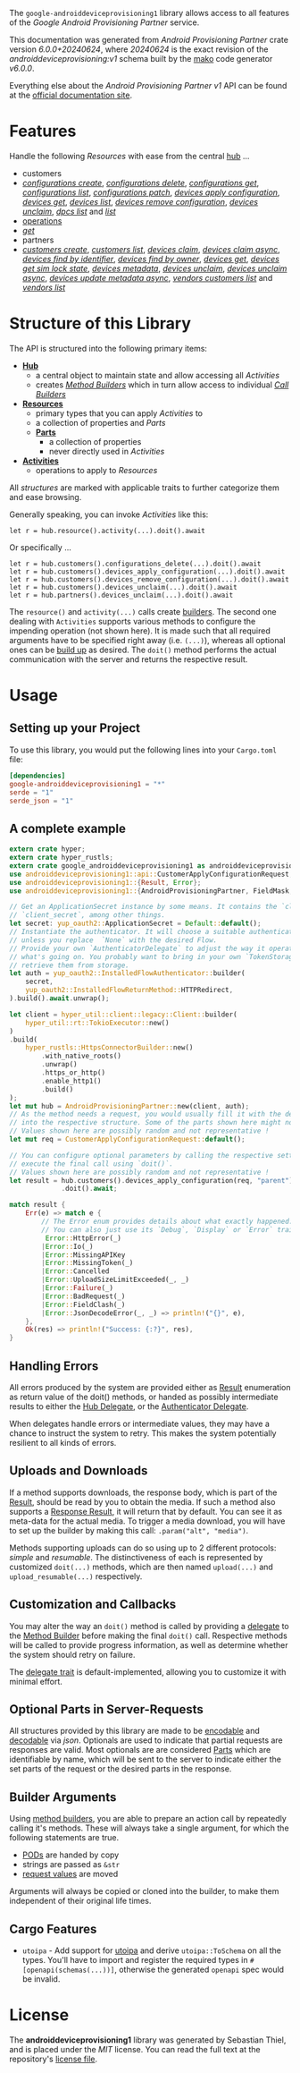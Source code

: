 <!---
DO NOT EDIT !
This file was generated automatically from 'src/generator/templates/api/README.md.mako'
DO NOT EDIT !
-->
The `google-androiddeviceprovisioning1` library allows access to all features of the *Google Android Provisioning Partner* service.

This documentation was generated from *Android Provisioning Partner* crate version *6.0.0+20240624*, where *20240624* is the exact revision of the *androiddeviceprovisioning:v1* schema built by the [mako](http://www.makotemplates.org/) code generator *v6.0.0*.

Everything else about the *Android Provisioning Partner* *v1* API can be found at the
[official documentation site](https://developers.google.com/zero-touch/).
# Features

Handle the following *Resources* with ease from the central [hub](https://docs.rs/google-androiddeviceprovisioning1/6.0.0+20240624/google_androiddeviceprovisioning1/AndroidProvisioningPartner) ...

* customers
 * [*configurations create*](https://docs.rs/google-androiddeviceprovisioning1/6.0.0+20240624/google_androiddeviceprovisioning1/api::CustomerConfigurationCreateCall), [*configurations delete*](https://docs.rs/google-androiddeviceprovisioning1/6.0.0+20240624/google_androiddeviceprovisioning1/api::CustomerConfigurationDeleteCall), [*configurations get*](https://docs.rs/google-androiddeviceprovisioning1/6.0.0+20240624/google_androiddeviceprovisioning1/api::CustomerConfigurationGetCall), [*configurations list*](https://docs.rs/google-androiddeviceprovisioning1/6.0.0+20240624/google_androiddeviceprovisioning1/api::CustomerConfigurationListCall), [*configurations patch*](https://docs.rs/google-androiddeviceprovisioning1/6.0.0+20240624/google_androiddeviceprovisioning1/api::CustomerConfigurationPatchCall), [*devices apply configuration*](https://docs.rs/google-androiddeviceprovisioning1/6.0.0+20240624/google_androiddeviceprovisioning1/api::CustomerDeviceApplyConfigurationCall), [*devices get*](https://docs.rs/google-androiddeviceprovisioning1/6.0.0+20240624/google_androiddeviceprovisioning1/api::CustomerDeviceGetCall), [*devices list*](https://docs.rs/google-androiddeviceprovisioning1/6.0.0+20240624/google_androiddeviceprovisioning1/api::CustomerDeviceListCall), [*devices remove configuration*](https://docs.rs/google-androiddeviceprovisioning1/6.0.0+20240624/google_androiddeviceprovisioning1/api::CustomerDeviceRemoveConfigurationCall), [*devices unclaim*](https://docs.rs/google-androiddeviceprovisioning1/6.0.0+20240624/google_androiddeviceprovisioning1/api::CustomerDeviceUnclaimCall), [*dpcs list*](https://docs.rs/google-androiddeviceprovisioning1/6.0.0+20240624/google_androiddeviceprovisioning1/api::CustomerDpcListCall) and [*list*](https://docs.rs/google-androiddeviceprovisioning1/6.0.0+20240624/google_androiddeviceprovisioning1/api::CustomerListCall)
* [operations](https://docs.rs/google-androiddeviceprovisioning1/6.0.0+20240624/google_androiddeviceprovisioning1/api::Operation)
 * [*get*](https://docs.rs/google-androiddeviceprovisioning1/6.0.0+20240624/google_androiddeviceprovisioning1/api::OperationGetCall)
* partners
 * [*customers create*](https://docs.rs/google-androiddeviceprovisioning1/6.0.0+20240624/google_androiddeviceprovisioning1/api::PartnerCustomerCreateCall), [*customers list*](https://docs.rs/google-androiddeviceprovisioning1/6.0.0+20240624/google_androiddeviceprovisioning1/api::PartnerCustomerListCall), [*devices claim*](https://docs.rs/google-androiddeviceprovisioning1/6.0.0+20240624/google_androiddeviceprovisioning1/api::PartnerDeviceClaimCall), [*devices claim async*](https://docs.rs/google-androiddeviceprovisioning1/6.0.0+20240624/google_androiddeviceprovisioning1/api::PartnerDeviceClaimAsyncCall), [*devices find by identifier*](https://docs.rs/google-androiddeviceprovisioning1/6.0.0+20240624/google_androiddeviceprovisioning1/api::PartnerDeviceFindByIdentifierCall), [*devices find by owner*](https://docs.rs/google-androiddeviceprovisioning1/6.0.0+20240624/google_androiddeviceprovisioning1/api::PartnerDeviceFindByOwnerCall), [*devices get*](https://docs.rs/google-androiddeviceprovisioning1/6.0.0+20240624/google_androiddeviceprovisioning1/api::PartnerDeviceGetCall), [*devices get sim lock state*](https://docs.rs/google-androiddeviceprovisioning1/6.0.0+20240624/google_androiddeviceprovisioning1/api::PartnerDeviceGetSimLockStateCall), [*devices metadata*](https://docs.rs/google-androiddeviceprovisioning1/6.0.0+20240624/google_androiddeviceprovisioning1/api::PartnerDeviceMetadataCall), [*devices unclaim*](https://docs.rs/google-androiddeviceprovisioning1/6.0.0+20240624/google_androiddeviceprovisioning1/api::PartnerDeviceUnclaimCall), [*devices unclaim async*](https://docs.rs/google-androiddeviceprovisioning1/6.0.0+20240624/google_androiddeviceprovisioning1/api::PartnerDeviceUnclaimAsyncCall), [*devices update metadata async*](https://docs.rs/google-androiddeviceprovisioning1/6.0.0+20240624/google_androiddeviceprovisioning1/api::PartnerDeviceUpdateMetadataAsyncCall), [*vendors customers list*](https://docs.rs/google-androiddeviceprovisioning1/6.0.0+20240624/google_androiddeviceprovisioning1/api::PartnerVendorCustomerListCall) and [*vendors list*](https://docs.rs/google-androiddeviceprovisioning1/6.0.0+20240624/google_androiddeviceprovisioning1/api::PartnerVendorListCall)




# Structure of this Library

The API is structured into the following primary items:

* **[Hub](https://docs.rs/google-androiddeviceprovisioning1/6.0.0+20240624/google_androiddeviceprovisioning1/AndroidProvisioningPartner)**
    * a central object to maintain state and allow accessing all *Activities*
    * creates [*Method Builders*](https://docs.rs/google-androiddeviceprovisioning1/6.0.0+20240624/google_androiddeviceprovisioning1/common::MethodsBuilder) which in turn
      allow access to individual [*Call Builders*](https://docs.rs/google-androiddeviceprovisioning1/6.0.0+20240624/google_androiddeviceprovisioning1/common::CallBuilder)
* **[Resources](https://docs.rs/google-androiddeviceprovisioning1/6.0.0+20240624/google_androiddeviceprovisioning1/common::Resource)**
    * primary types that you can apply *Activities* to
    * a collection of properties and *Parts*
    * **[Parts](https://docs.rs/google-androiddeviceprovisioning1/6.0.0+20240624/google_androiddeviceprovisioning1/common::Part)**
        * a collection of properties
        * never directly used in *Activities*
* **[Activities](https://docs.rs/google-androiddeviceprovisioning1/6.0.0+20240624/google_androiddeviceprovisioning1/common::CallBuilder)**
    * operations to apply to *Resources*

All *structures* are marked with applicable traits to further categorize them and ease browsing.

Generally speaking, you can invoke *Activities* like this:

```Rust,ignore
let r = hub.resource().activity(...).doit().await
```

Or specifically ...

```ignore
let r = hub.customers().configurations_delete(...).doit().await
let r = hub.customers().devices_apply_configuration(...).doit().await
let r = hub.customers().devices_remove_configuration(...).doit().await
let r = hub.customers().devices_unclaim(...).doit().await
let r = hub.partners().devices_unclaim(...).doit().await
```

The `resource()` and `activity(...)` calls create [builders][builder-pattern]. The second one dealing with `Activities`
supports various methods to configure the impending operation (not shown here). It is made such that all required arguments have to be
specified right away (i.e. `(...)`), whereas all optional ones can be [build up][builder-pattern] as desired.
The `doit()` method performs the actual communication with the server and returns the respective result.

# Usage

## Setting up your Project

To use this library, you would put the following lines into your `Cargo.toml` file:

```toml
[dependencies]
google-androiddeviceprovisioning1 = "*"
serde = "1"
serde_json = "1"
```

## A complete example

```Rust
extern crate hyper;
extern crate hyper_rustls;
extern crate google_androiddeviceprovisioning1 as androiddeviceprovisioning1;
use androiddeviceprovisioning1::api::CustomerApplyConfigurationRequest;
use androiddeviceprovisioning1::{Result, Error};
use androiddeviceprovisioning1::{AndroidProvisioningPartner, FieldMask, hyper_rustls, hyper_util, yup_oauth2};

// Get an ApplicationSecret instance by some means. It contains the `client_id` and
// `client_secret`, among other things.
let secret: yup_oauth2::ApplicationSecret = Default::default();
// Instantiate the authenticator. It will choose a suitable authentication flow for you,
// unless you replace  `None` with the desired Flow.
// Provide your own `AuthenticatorDelegate` to adjust the way it operates and get feedback about
// what's going on. You probably want to bring in your own `TokenStorage` to persist tokens and
// retrieve them from storage.
let auth = yup_oauth2::InstalledFlowAuthenticator::builder(
    secret,
    yup_oauth2::InstalledFlowReturnMethod::HTTPRedirect,
).build().await.unwrap();

let client = hyper_util::client::legacy::Client::builder(
    hyper_util::rt::TokioExecutor::new()
)
.build(
    hyper_rustls::HttpsConnectorBuilder::new()
        .with_native_roots()
        .unwrap()
        .https_or_http()
        .enable_http1()
        .build()
);
let mut hub = AndroidProvisioningPartner::new(client, auth);
// As the method needs a request, you would usually fill it with the desired information
// into the respective structure. Some of the parts shown here might not be applicable !
// Values shown here are possibly random and not representative !
let mut req = CustomerApplyConfigurationRequest::default();

// You can configure optional parameters by calling the respective setters at will, and
// execute the final call using `doit()`.
// Values shown here are possibly random and not representative !
let result = hub.customers().devices_apply_configuration(req, "parent")
             .doit().await;

match result {
    Err(e) => match e {
        // The Error enum provides details about what exactly happened.
        // You can also just use its `Debug`, `Display` or `Error` traits
         Error::HttpError(_)
        |Error::Io(_)
        |Error::MissingAPIKey
        |Error::MissingToken(_)
        |Error::Cancelled
        |Error::UploadSizeLimitExceeded(_, _)
        |Error::Failure(_)
        |Error::BadRequest(_)
        |Error::FieldClash(_)
        |Error::JsonDecodeError(_, _) => println!("{}", e),
    },
    Ok(res) => println!("Success: {:?}", res),
}

```
## Handling Errors

All errors produced by the system are provided either as [Result](https://docs.rs/google-androiddeviceprovisioning1/6.0.0+20240624/google_androiddeviceprovisioning1/common::Result) enumeration as return value of
the doit() methods, or handed as possibly intermediate results to either the
[Hub Delegate](https://docs.rs/google-androiddeviceprovisioning1/6.0.0+20240624/google_androiddeviceprovisioning1/common::Delegate), or the [Authenticator Delegate](https://docs.rs/yup-oauth2/*/yup_oauth2/trait.AuthenticatorDelegate.html).

When delegates handle errors or intermediate values, they may have a chance to instruct the system to retry. This
makes the system potentially resilient to all kinds of errors.

## Uploads and Downloads
If a method supports downloads, the response body, which is part of the [Result](https://docs.rs/google-androiddeviceprovisioning1/6.0.0+20240624/google_androiddeviceprovisioning1/common::Result), should be
read by you to obtain the media.
If such a method also supports a [Response Result](https://docs.rs/google-androiddeviceprovisioning1/6.0.0+20240624/google_androiddeviceprovisioning1/common::ResponseResult), it will return that by default.
You can see it as meta-data for the actual media. To trigger a media download, you will have to set up the builder by making
this call: `.param("alt", "media")`.

Methods supporting uploads can do so using up to 2 different protocols:
*simple* and *resumable*. The distinctiveness of each is represented by customized
`doit(...)` methods, which are then named `upload(...)` and `upload_resumable(...)` respectively.

## Customization and Callbacks

You may alter the way an `doit()` method is called by providing a [delegate](https://docs.rs/google-androiddeviceprovisioning1/6.0.0+20240624/google_androiddeviceprovisioning1/common::Delegate) to the
[Method Builder](https://docs.rs/google-androiddeviceprovisioning1/6.0.0+20240624/google_androiddeviceprovisioning1/common::CallBuilder) before making the final `doit()` call.
Respective methods will be called to provide progress information, as well as determine whether the system should
retry on failure.

The [delegate trait](https://docs.rs/google-androiddeviceprovisioning1/6.0.0+20240624/google_androiddeviceprovisioning1/common::Delegate) is default-implemented, allowing you to customize it with minimal effort.

## Optional Parts in Server-Requests

All structures provided by this library are made to be [encodable](https://docs.rs/google-androiddeviceprovisioning1/6.0.0+20240624/google_androiddeviceprovisioning1/common::RequestValue) and
[decodable](https://docs.rs/google-androiddeviceprovisioning1/6.0.0+20240624/google_androiddeviceprovisioning1/common::ResponseResult) via *json*. Optionals are used to indicate that partial requests are responses
are valid.
Most optionals are are considered [Parts](https://docs.rs/google-androiddeviceprovisioning1/6.0.0+20240624/google_androiddeviceprovisioning1/common::Part) which are identifiable by name, which will be sent to
the server to indicate either the set parts of the request or the desired parts in the response.

## Builder Arguments

Using [method builders](https://docs.rs/google-androiddeviceprovisioning1/6.0.0+20240624/google_androiddeviceprovisioning1/common::CallBuilder), you are able to prepare an action call by repeatedly calling it's methods.
These will always take a single argument, for which the following statements are true.

* [PODs][wiki-pod] are handed by copy
* strings are passed as `&str`
* [request values](https://docs.rs/google-androiddeviceprovisioning1/6.0.0+20240624/google_androiddeviceprovisioning1/common::RequestValue) are moved

Arguments will always be copied or cloned into the builder, to make them independent of their original life times.

[wiki-pod]: http://en.wikipedia.org/wiki/Plain_old_data_structure
[builder-pattern]: http://en.wikipedia.org/wiki/Builder_pattern
[google-go-api]: https://github.com/google/google-api-go-client

## Cargo Features

* `utoipa` - Add support for [utoipa](https://crates.io/crates/utoipa) and derive `utoipa::ToSchema` on all
the types. You'll have to import and register the required types in `#[openapi(schemas(...))]`, otherwise the
generated `openapi` spec would be invalid.


# License
The **androiddeviceprovisioning1** library was generated by Sebastian Thiel, and is placed
under the *MIT* license.
You can read the full text at the repository's [license file][repo-license].

[repo-license]: https://github.com/Byron/google-apis-rsblob/main/LICENSE.md


